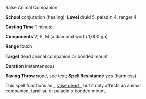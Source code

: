 Raise Animal Companion

**School** conjuration (healing); **Level** druid 5, paladin 4, ranger 4

**Casting Time** 1 minute

**Components** V, S, M (a diamond worth 1,000 gp)

**Range** touch

**Target** dead animal companion or bonded mount

**Duration** instantaneous

**Saving Throw** none, see text; **Spell Resistance** yes (harmless)

This spell functions as _ [raise dead](spells/raiseDead.md#_raise-dead)_, but it only affects an animal companion, familiar, or paladin's bonded mount.

